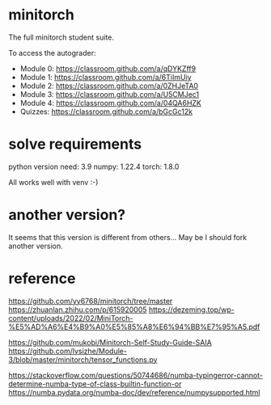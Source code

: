 # minitorch
The full minitorch student suite. 


To access the autograder: 

* Module 0: https://classroom.github.com/a/qDYKZff9
* Module 1: https://classroom.github.com/a/6TiImUiy
* Module 2: https://classroom.github.com/a/0ZHJeTA0
* Module 3: https://classroom.github.com/a/U5CMJec1
* Module 4: https://classroom.github.com/a/04QA6HZK
* Quizzes: https://classroom.github.com/a/bGcGc12k


# solve requirements

python version need: 3.9
numpy: 1.22.4
torch: 1.8.0

All works well with venv :-)

# another version?

It seems that this version is different from others...
May be I should fork another version.

# reference

https://github.com/yy6768/minitorch/tree/master
https://zhuanlan.zhihu.com/p/615920005
https://dezeming.top/wp-content/uploads/2022/02/MiniTorch-%E5%AD%A6%E4%B9%A0%E5%85%A8%E6%94%BB%E7%95%A5.pdf

https://github.com/mukobi/Minitorch-Self-Study-Guide-SAIA
https://github.com/lvsizhe/Module-3/blob/master/minitorch/tensor_functions.py

https://stackoverflow.com/questions/50744686/numba-typingerror-cannot-determine-numba-type-of-class-builtin-function-or
https://numba.pydata.org/numba-doc/dev/reference/numpysupported.html